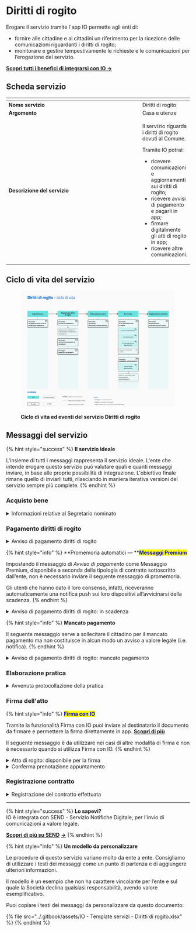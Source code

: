 # Diritti di rogito

Erogare il servizio tramite l'app IO permette agli enti di:

* fornire alle cittadine e ai cittadini un riferimento per la ricezione delle comunicazioni riguardanti i diritti di rogito;
* monitorare e gestire tempestivamente le richieste e le comunicazioni per l’erogazione del servizio.

[**Scopri tutti i benefici di integrarsi con IO →** ](https://docs.pagopa.it/manuale-servizi/lapp-io/cose-io-e-qual-e-il-suo-obiettivo)

## Scheda servizio <a href="#scheda-servizio" id="scheda-servizio"></a>

<table data-header-hidden><thead><tr><th width="373"></th><th></th></tr></thead><tbody><tr><td><strong>Nome servizio</strong></td><td>Diritti di rogito</td></tr><tr><td><strong>Argomento</strong></td><td>Casa e utenze</td></tr><tr><td><strong>Descrizione del servizio</strong></td><td><p>Il servizio riguarda i diritti di rogito dovuti al Comune.</p><p></p><p>Tramite IO potrai:</p><ul><li>ricevere comunicazioni e aggiornamenti sui diritti di rogito;</li><li>ricevere avvisi di pagamento e pagarli in app;</li><li>firmare digitalmente gli atti di rogito in app;</li><li>ricevere altre comunicazioni.</li></ul></td></tr></tbody></table>

## Ciclo di vita del servizio

<figure><img src="../.gitbook/assets/image (3) (1).png" alt=""><figcaption><p><strong>Ciclo di vita ed eventi del servizio Diritti di rogito</strong></p></figcaption></figure>

## Messaggi del servizio&#x20;

{% hint style="success" %}
**Il servizio ideale**

L'insieme di tutti i messaggi rappresenta il servizio ideale. L'ente che intende erogare questo servizio può valutare quali e quanti messaggi inviare, in base alle proprie possibilità di integrazione. L'obiettivo finale rimane quello di inviarli tutti, rilasciando in maniera iterativa versioni del servizio sempre più complete.
{% endhint %}

### Acquisto bene

<details>

<summary>Informazioni relative al Segretario nominato</summary>

**🖋 Titolo del messaggio:** Scelto il Segretario Comunale

🗒 **Testo del messaggio**:&#x20;

Il Segretario Comunale scelto per la stesura dell’atto di rogito del \<bene> \<riferimenti bene> è \<nome> \<cognome>.

Riceverai un messaggio quando sarà possibile procedere con la firma.

Per ulteriori informazioni, \[visita questo sito]\(URL).

**🪄 Pulsante**: n/a

***

**Destinatari**: Tutti i cittadini che, a seguito di una compravendita di un bene di cui il Comune è parte interessata, devono procedere con la firma dell’atto e il pagamento dei diritti di rogito al Comune.

**Quando inviarlo**: Quando l'ente sceglie il Segretario Comunale per la stesura dell'atto di rogito.

**User story**: Come cittadino voglio ricevere comunicazioni riguardo lo stato di avanzamento della pratica

</details>

### Pagamento diritti di rogito

<details>

<summary>Avviso di pagamento diritti di rogito</summary>

:sparkles: <mark style="color:blue;">**Messaggio Premium**</mark> — Se hai un contratto Premium, ti consigliamo di configurare questo messaggio con promemoria Premium: i destinatari verranno avvisati dell‘avvicinarsi della scadenza tramite notifica push.

***

**🖋 Titolo del messaggio:** Hai un nuovo avviso di pagamento

🗒 **Testo del messaggio**:

C’è un avviso da pagare intestato a \<nome> \<cognome> e relativo a \<causale>.

**Devi pagare:** <00,00> €

**Entro il:** \<gg/mm/aaaa>

Puoi pagare direttamente in app premendo “Vedi Avviso”, oppure tramite tutti i canali di pagamento della piattaforma pagoPA e le altre modalità di pagamento offerte dell'ente creditore.

Se hai già provveduto a pagare l'avviso ignora questo messaggio.

Per maggiori informazioni o per richiedere assistenza, contattaci tramite i canali che trovi nella scheda servizio.

In fase di pagamento, se previsto dall'ente, l'importo riportato nel messaggio potrebbe subire variazioni.

**🪄 Pulsante**: Vedi Avviso

***

**Destinatari**: Tutti i cittadini residenti nell’area geografica di azione del servizio che devono pagare diritti di rogito per l’acquisto di un bene di cui il Comune è parte interessata.

**Quando inviarlo**: Quando l'atto è stato redatto dal Segretario Comunale.

**User story**: Come cittadino vorrei ricevere avviso di pagamento quando è possibile pagare i diritti di rogito

</details>

{% hint style="info" %}
**Promemoria automatici — **<mark style="color:blue;">**Messaggi Premium**</mark>

Impostando il messaggio di _Avviso di pagamento_ come Messaggio Premium, disponibile a seconda della tipologia di contratto sottoscritto dall’ente, non è necessario inviare il seguente messaggio di promemoria.

Gli utenti che hanno dato il loro consenso, infatti, riceveranno automaticamente una notifica push sui loro dispositivi all’avvicinarsi della scadenza.
{% endhint %}

<details>

<summary>Avviso di pagamento diritti di rogito: in scadenza</summary>

**🖋 Titolo del messaggio:** Hai un pagamento in scadenza

🗒 **Testo del messaggio**:&#x20;

Il tuo pagamento relativo ai diritti di rogito per l’acquisto di del \<bene> \<riferimenti del bene> è prossimo alla scadenza.

Se hai già provveduto a pagare l’avviso o se hai richiesto la domiciliazione del pagamento sul conto corrente, ignora questo messaggio.

**🪄 Pulsante**: Vedi Avviso

***

**Destinatari**: Tutti i cittadini che hanno IO e che devono pagare diritti di rogito per l’acquisto di un bene di cui il Comune è parte interessata.

**Quando inviarlo**: Quando l’avviso di pagamento è prossimo alla scadenza&#x20;

**User story**: Come cittadino vorrei ricevere promemoria sulla scadenza dei miei avvisi di pagamento&#x20;

</details>

{% hint style="info" %}
**Mancato pagamento**

Il seguente messaggio serve a sollecitare il cittadino per il mancato pagamento ma non costituisce in alcun modo un avviso a valore legale (i.e. notifica).
{% endhint %}

<details>

<summary>Avviso di pagamento diritti di rogito: mancato pagamento</summary>

**🖋 Titolo del messaggio:** Pagamento non effettuato

🗒 **Testo del messaggio**:&#x20;

Il tuo pagamento relativo ai diritti di rogito per l’acquisto del \<bene> \<riferimenti del bene> non è stato effettuato entro la scadenza del \<gg/mm/aaaa>.

Se hai già provveduto a pagare l’avviso o se hai richiesto la domiciliazione del pagamento sul conto corrente, ignora questo messaggio.

**🪄 Pulsante**: Vedi Avviso

***

**Destinatari**: Tutti i cittadini che devono pagare diritti di rogito per l’acquisto di un bene di cui il Comune è parte interessata.

**Quando inviarlo**: Quando la data di scadenza del pagamento è stata superata.

**User story**: Come cittadino voglio ricevere promemoria sulla scadenza dei miei avvisi di pagamento.

</details>

### Elaborazione pratica

<details>

<summary>Avvenuta protocollazione della pratica</summary>

**🖋 Titolo del messaggio:** L’atto è stato protocollato

🗒 **Testo del messaggio**:&#x20;

Il \<gg/mm/aaaa> abbiamo protocollato l’atto di rogito del \<bene> \<riferimenti del bene>  firmato il \<gg/mm/aaaa> da \<nome e cognome>.

Il numero di protocollo è: \<nnnn>

Per ulteriori informazioni, \[visita questo sito]\(URL).

**🪄 Pulsante**: n/a

***

**Destinatari**: Tutti i cittadini residenti nell’area di azione del servizio, a seguito di una compravendita di un bene di cui il Comune è parte attiva, devono procedere alla firma dell’atto di rogito.

**Quando inviarlo**: Quando l’atto viene protocollato.

**User story**: Come cittadino voglio ricevere aggiornamenti sullo stato di avanzamento delle mie pratiche.

</details>

### Firma dell'atto

{% hint style="info" %}
<mark style="color:blue;">**Firma con IO**</mark>

Tramite la funzionalità Firma con IO puoi inviare al destinatario il documento da firmare e permettere la firma direttamente in app. [**Scopri di più**](https://firma.io.italia.it/)

Il seguente messaggio è da utilizzare nei casi di altre modalità di firma e non è necessario quando si utilizza Firma con IO.
{% endhint %}

<details>

<summary>Atto di rogito: disponibile per la firma</summary>

:sparkles: <mark style="color:blue;">**Allegati Premium**</mark> — Tramite questa funzionalità Premium, disponibile a seconda della tipologia di contratto sottoscritto dall’ente, puoi allegare documenti all'interno del messaggio.

Questo messaggio è da utilizzare sia per messaggi Premium, sia per messaggi standard. In caso di messaggio standard, **ricorda di eliminare ogni riferimento agli allegati dal corpo del messaggio.**

***

**🖋 Titolo del messaggio:** L’atto è pronto per la firma

🗒 **Testo del messaggio**:&#x20;

L’atto di rogito del \<bene> \<riferimento del bene > è pronto per la firma.

Per visualizzare il documento, \[visita questa pagina]\(URL).

Per prenotare il tuo appuntamento per la firma, \[visita questo sito]\(URL),

Per ulteriori informazioni, \[visita questo sito]\(URL).

\[Solo per messaggi Premium con allegato] Puoi trovare in allegato a questo messaggio l'atto di rogito in formato \<formato>.

**🪄 Pulsante**: n/a

<mark style="color:blue;">**📎 Allegato Premium:**</mark> \<atto di rogito>

***

**Destinatari**: Tutti i cittadini che, a seguito di una compravendita di un bene di cui il Comune è parte attiva, devono firmare l’atto di rogito redatto dal Segretario comunale.

**Quando inviarlo**: Quando l’atto è pronto per la firma

**User story**: Come cittadino voglio ricevere comunicazione quando l’atto è pronto per la firma

</details>

<details>

<summary>Conferma prenotazione appuntamento</summary>

:sparkles:<mark style="color:blue;">**Messaggio Premium**</mark> — Se hai un contratto Premium, ti consigliamo di configurare questo messaggio con promemoria Premium: i destinatari verranno avvisati dell‘avvicinarsi dell'appuntamento tramite notifica push.

***

**🖋 Titolo del messaggio:** Il tuo appuntamento

🗒 **Testo del messaggio:**

Hai prenotato un appuntamento per \<oggetto dell’appuntamento>.

**Dove:** \<indirizzo>

**Quando:** \<gg/mm/aaaa> alle \<hh:mm>

Per ulteriori informazioni, (visita questo sito)\[URL].

**🪄 Pulsante:** Disdici appuntamento

***

**Destinatari:** Tutti i cittadini che, a seguito di una compravendita di un bene di cui il Comune è parte attiva, hanno prenotato un appuntamento per la firma dell'atto di rogito.&#x20;

**Quando inviarlo:** Quando l’appuntamento è confermato.

**User story:** Come cittadino voglio ricevere conferma dei miei appuntamenti.

</details>

### Registrazione contratto

<details>

<summary>Registrazione del contratto effettuata</summary>

**🖋 Titolo del messaggio:** Il contratto è stato registrato

🗒 **Testo del messaggio**:&#x20;

Il \<gg/mm/aaaa> abbiamo registrato il contratto di compravendita del \<bene> \<riferimenti del bene>.

Per ulteriori informazioni, \[visita questo sito]\(URL).

**🪄 Pulsante**: n/a

***

**Destinatari**: Tutti i cittadini residenti nell’area di azione del servizio che hanno effettuato il pagamento dei diritti di rogito.

**Quando inviarlo**: Quando l’ente effettua la registrazione del contratto.

**User story**: Come cittadino vorrei ricevere comunicazione quando il contratto è registrato.

</details>

***

{% hint style="success" %}
**Lo sapevi?**\
IO è integrata con SEND - Servizio Notifiche Digitale, per l'invio di comunicazioni a valore legale.

[**Scopri di più su SEND**](https://notifichedigitali.pagopa.it/) [**->**](https://www.pagopa.it/it/prodotti-e-servizi/piattaforma-notifiche-digitali)
{% endhint %}

{% hint style="info" %}
**Un modello da personalizzare**

Le procedure di questo servizio variano molto da ente a ente. Consigliamo di utilizzare i testi dei messaggi come un punto di partenza e di aggiungere ulteriori informazioni.&#x20;

Il modello è un esempio che non ha carattere vincolante per l’ente e sul quale la Società declina qualsiasi responsabilità, avendo valore esemplificativo.

Puoi copiare i testi dei messaggi da personalizzare da questo documento:

{% file src="../.gitbook/assets/IO - Template servizi - Diritti di rogito.xlsx" %}
{% endhint %}
